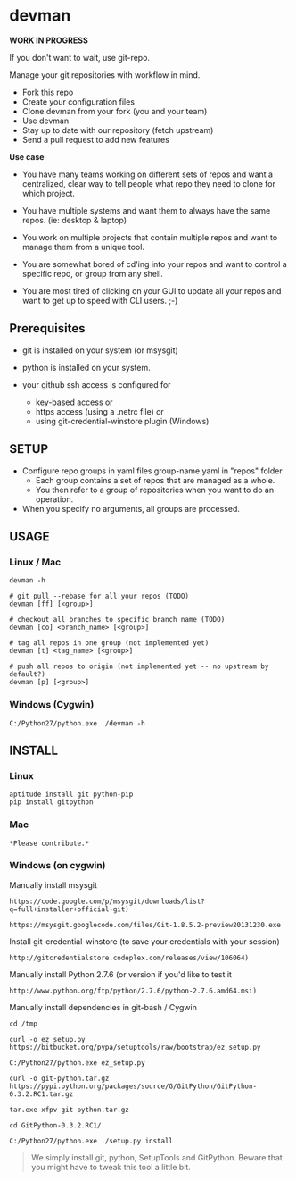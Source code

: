 <!-- vim: set ai ts=2 sw=2 et!: -->

devman
======

**WORK IN PROGRESS**

If you don't want to wait, use git-repo. 

Manage your git repositories with workflow in mind.

 * Fork this repo
 * Create your configuration files
 * Clone devman from your fork (you and your team)
 * Use devman
 * Stay up to date with our repository (fetch upstream)
 * Send a pull request to add new features

**Use case**

 * You have many teams working on different sets of repos and want a centralized, clear way to tell people what repo they need to clone for which project.

 * You have multiple systems and want them to always have the same repos. (ie: desktop & laptop)

 * You work on multiple projects that contain multiple repos and want to manage them from a unique tool. 

 * You are somewhat bored of cd'ing into your repos and want to control a specific repo, or group from any shell. 

 * You are most tired of clicking on your GUI to update all your repos and want to get up to speed with CLI users. ;-)

## Prerequisites

  - git is installed on your system (or msysgit)

  - python is installed on your system.

  - your github ssh access is configured for
    * key-based access or
    * https access (using a .netrc file) or 
    * using git-credential-winstore plugin (Windows)

## SETUP

  * Configure repo groups in yaml files group-name.yaml in "repos" folder
    * Each group contains a set of repos that are managed as a whole.
    * You then refer to a group of repositories when you want to do an operation.
  * When you specify no arguments, all groups are processed. 



## USAGE
### Linux / Mac

    devman -h
    
    # git pull --rebase for all your repos (TODO)
    devman [ff] [<group>]
    
    # checkout all branches to specific branch name (TODO)
    devman [co] <branch_name> [<group>] 
    
    # tag all repos in one group (not implemented yet)
    devman [t] <tag_name> [<group>] 
    
    # push all repos to origin (not implemented yet -- no upstream by default?)
    devman [p] [<group>] 

### Windows (Cygwin)
  
    C:/Python27/python.exe ./devman -h

## INSTALL
### Linux
    
    aptitude install git python-pip
    pip install gitpython

### Mac

    *Please contribute.*

### Windows (on cygwin)

Manually install msysgit

    https://code.google.com/p/msysgit/downloads/list?q=full+installer+official+git)

    https://msysgit.googlecode.com/files/Git-1.8.5.2-preview20131230.exe 

Install git-credential-winstore (to save your credentials with your session)

    http://gitcredentialstore.codeplex.com/releases/view/106064)
 
Manually install Python 2.7.6 (or version if you'd like to test it

    http://www.python.org/ftp/python/2.7.6/python-2.7.6.amd64.msi) 

Manually install dependencies in git-bash  / Cygwin

    cd /tmp

    curl -o ez_setup.py https://bitbucket.org/pypa/setuptools/raw/bootstrap/ez_setup.py

    C:/Python27/python.exe ez_setup.py

    curl -o git-python.tar.gz https://pypi.python.org/packages/source/G/GitPython/GitPython-0.3.2.RC1.tar.gz

    tar.exe xfpv git-python.tar.gz 

    cd GitPython-0.3.2.RC1/

    C:/Python27/python.exe ./setup.py install

> We simply install git, python, SetupTools and GitPython. Beware that you might have to tweak this tool a little bit.

